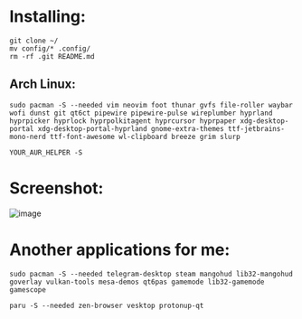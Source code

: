 # Installing:
```
git clone ~/
mv config/* .config/
rm -rf .git README.md
```
## Arch Linux:

```
sudo pacman -S --needed vim neovim foot thunar gvfs file-roller waybar wofi dunst git qt6ct pipewire pipewire-pulse wireplumber hyprland hyprpicker hyprlock hyprpolkitagent hyprcursor hyprpaper xdg-desktop-portal xdg-desktop-portal-hyprland gnome-extra-themes ttf-jetbrains-mono-nerd ttf-font-awesome wl-clipboard breeze grim slurp
```

```
YOUR_AUR_HELPER -S 
```

# Screenshot:
![image](https://github.com/user-attachments/assets/8f5ea326-7fc4-4c16-9ab6-784a9d232a78)

# Another applications for me:

```
sudo pacman -S --needed telegram-desktop steam mangohud lib32-mangohud goverlay vulkan-tools mesa-demos qt6pas gamemode lib32-gamemode gamescope
```

```
paru -S --needed zen-browser vesktop protonup-qt
```

